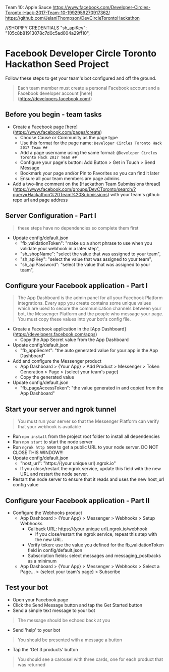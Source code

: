 Team 10: Apple Sauce
https://www.facebook.com/Developer-Circles-Toronto-Hack-2017-Team-10-1992959270917362/
https://github.com/JelaniThompson/DevCircleTorontoHackathon


//SHOPIFY CREDENTIALS
"sh_apiKey": "105c8b81913078c7d0c5ad004a29ff10",





# Facebook Developer Circle Toronto Hackathon Seed Project

Follow these steps to get your team's bot configured and off the ground.

> Each team member must create a personal Facebook account and a Facebook developer account [here] (https://developers.facebook.com/) 

## Before you begin - team tasks

* Create a Facebook page [here] (https://www.facebook.com/pages/create) 
    * Choose Cause or Community as the page type
    * Use this format for the page name: ```Developer Circles Toronto Hack 2017 Team ##```
    * Add a page username using the same format: ```@Developer Circles Toronto Hack 2017 Team ##```
    * Configure your page's button: Add Button > Get in Touch > Send Message 
    * Bookmark your page and/or Pin to Favorites so you can find it later
    * Ensure all your team members are page admins
* Add a two-line comment on the [Hackathon Team Submissions thread] (https://www.facebook.com/groups/DevCToronto/search/?query=Hackathon%20Team%20Submissions) with your team's github repo url and page address

## Server Configuration - Part I
> these steps have no dependencies so complete them first
* Update config/default.json 
    * "fb_validationToken": "make up a short phrase to use when you validate your webhook in a later step",
    * "sh_shopName": "select the value that was assigned to your team",
    * "sh_apiKey": "select the value that was assigned to your team",
    * "sh_apiPassword": "select the value that was assigned to your team",

## Configure your Facebook application - Part I
> The App Dashboard is the admin panel for all your Facebook Platform integrations. Every app you create contains some unique values which are used to secure the communication channels between your bot, the Messenger Platform and the people who message your page. You must copy these values into your bot's config file.
* Create a Facebook application in the [App Dashboard] (https://developers.facebook.com/apps)
    * Copy the App Secret value from the App Dashboard 
* Update config/default.json 
    * "fb_appSecret": "the auto generated value for your app in the App Dashboard"
* Add and configure the Messenger product
    * App Dashboard > {Your App} > Add Product > Messenger > Token Generation > Page > {select your team's page}
    * Copy the generated value
* Update config/default.json 
    * "fb_pageAccessToken":  "the value generated in and copied from the App Dashboard"

## Start your server and ngrok tunnel
> You must run your server so that the Messenger Platform can verify that your webhook is available 
* Run `npm install` from the project root folder to install all dependencies
* Run `npm start` to start the node server
* Run `ngrok http 5000` to get a public URL to your node server. DO NOT CLOSE THIS WINDOW!!!
* Update config/default.json 
    * "host_url": "https://{your unique url}.ngrok.io"
    * If you close/restart the ngrok service, update this field with the new URL and restart the node server.
* Restart the node server to ensure that it reads and uses the new host_url config value

## Configure your Facebook application - Part II

* Configure the Webhooks product
    * App Dashboard > {Your App} > Messenger > Webhooks > Setup Webhooks
        * Callback URL:  https://{your unique url}.ngrok.io/webhook
            * If you close/restart the ngrok service, repeat this step with the new URL.
        * Verify token: use the value you defined for the fb_validationToken field in config/default.json 
        * Subscription fields: select messages and messaging_postbacks as a minimum
    * App Dashboard > {Your App} > Messenger > Webhooks > Select a Page... > {select your team's page} > Subscribe

## Test your bot
* Open your Facebook page 
* Click the Send Message button and tap the Get Started button
* Send a simple text message to your bot
> The message should be echoed back at you
* Send 'help' to your bot
> You should be presented with a message a button
* Tap the 'Get 3 products' button
> You should see a carousel with three cards, one for each product that was returned
